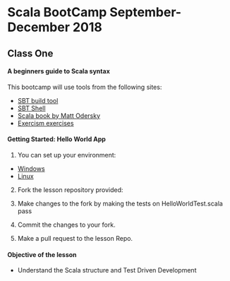 # Scala BootCamp September- December 2018
## Class One
#### A beginners guide to Scala syntax
This bootcamp will use tools from the following sites:
- [SBT build tool](https://www.scala-sbt.org/1.x/docs/index.html)
- [SBT Shell](https://www.scala-sbt.org/1.x/docs/sbt-by-example.html)
- [Scala book by Matt Odersky](http://ccfit.nsu.ru/~den/Scala/programming_in_scala_2nd.pdf)
- [Exercism exercises](https://exercism.io/tracks/scala)

#### Getting Started: Hello World App
1. You can set up your environment:
- [Windows](https://intellipaat.com/tutorial/scala-tutorial/scala-installation/)
- [Linux](https://www.scala-lang.org/download/)

2. Fork the lesson repository provided:

3. Make changes to the fork by making the tests on HelloWorldTest.scala pass

4. Commit the changes to your fork.

5. Make a pull request to the lesson Repo.


#### Objective of the lesson
- Understand the Scala structure and Test Driven Development
